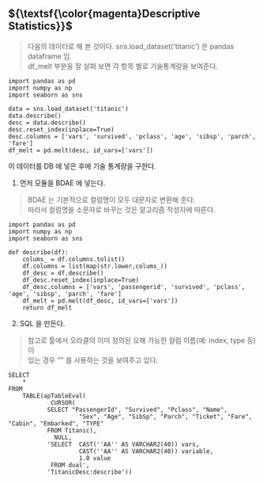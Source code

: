## ${\textsf{\color{magenta}Descriptive Statistics}}$

> 다음의 데이터로 해 본 것이다.  sns.load_dataset('titanic') 은 pandas dataframe 임.<br>
> df_melt 부분을 잘 살펴 보면 각 항목 별로 기술통계량을 보여준다.
```
import pandas as pd
import numpy as np
import seaborn as sns

data = sns.load_dataset('titanic')
data.describe()
desc = data.describe()
desc.reset_index(inplace=True)
desc.columns = ['vars', 'survived', 'pclass', 'age', 'sibsp', 'parch', 'fare']
df_melt = pd.melt(desc, id_vars=['vars'])
```

이 데이터를 DB 에 넣은 후에 기술 통계량을 구한다.<br>

1. 먼저 모듈을 BDAE 에 넣는다.<br>

> BDAE 는 기본적으로 컬럼명이 모두 대문자로 변환해 준다. <br>
> 따라서 컬럼명을 소문자로 바꾸는 것은 알고리즘 작성자에 따른다. <br>

```
import pandas as pd
import numpy as np
import seaborn as sns

def describe(df):
    colums_ = df.columns.tolist()
    df.columns = list(map(str.lower,colums_))
    df_desc = df.describe()
    df_desc.reset_index(inplace=True)
    df_desc.columns = ['vars', 'passengerid', 'survived', 'pclass', 'age', 'sibsp', 'parch', 'fare']
    df_melt = pd.melt(df_desc, id_vars=['vars'])
    return df_melt
```

2. SQL 을 만든다. <br>
> 참고로 툴에서 오라클의 이미 정의된 오해 가능한 컬럼 이름(예: index, type 등)이 <br>
> 있는 경우 "" 를 사용하는 것을 보여주고 있다.
```
SELECT
	*
FROM
	TABLE(apTableEval(
         	CURSOR(
           SELECT "PassengerId", "Survived", "Pclass", "Name",
	                "Sex", "Age", "SibSp", "Parch", "Ticket", "Fare", "Cabin", "Embarked", "TYPE"
           FROM Titanic),
         	 NULL,
           'SELECT  CAST(''AA'' AS VARCHAR2(40)) vars,
                    CAST(''AA'' AS VARCHAR2(40)) variable,
                    1.0 value
            FROM dual',
           'TitanicDesc:describe'))
```
